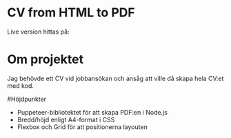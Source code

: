 # CV from HTML to PDF

Live version hittas på:

# Om projektet

Jag behövde ett CV vid jobbansökan och ansåg att ville då skapa hela CV:et med kod.

#Höjdpunkter
- Puppeteer-bibliotektet för att skapa PDF:en i Node.js
- Bredd/höjd enligt A4-format i CSS
- Flexbox och Grid för att positionerna layouten 
